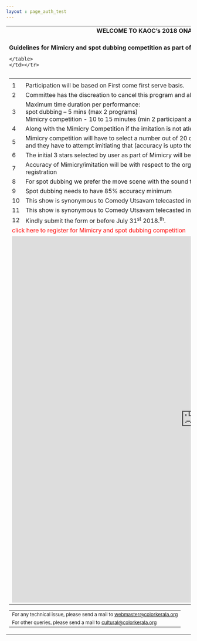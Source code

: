 ```yaml
---
layout : page_auth_test
---
```



<script src="https://ajax.googleapis.com/ajax/libs/jquery/3.2.1/jquery.min.js"></script>
<script>
$(document).ready(function() {
$("#mcsd_pgm").hide();
$("#mcsd_enb").click(function(){$("#mcsd_pgm").toggle("slow");});
}
)	
</script>


<table id="main table" align="center" style="border:0" onLoad="resetAll()">
	<tr style="border:0;background:transparent"><td style="border:0;background:transparent">
	<strong> <center>WELCOME TO KAOC’s 2018 ONAM EVENT REGISTRATION PORTAL. &nbsp; </center></strong><br/>
	</td></tr>
	<tr style="border:0;background:transparent"><td style="border:0;background:transparent">
	<strong> <left>Guidelines for Mimicry and spot dubbing competition as part of Onam 2018 &nbsp; </left></strong><br/>
	<table id="Onam_reg" align="left" style="border:0">
		<tr style="border:0;background:transparent"><td style="border:0;background:transparent">
		<tr style="border:0;background:transparent"><td style="border:0;background:transparent">1</td><td style="border:0;background:transparent">Participation will be based on <bold>First come first serve basis</bold>. </td></tr>
		<tr style="border:0;background:transparent"><td style="border:0;background:transparent">2</td><td style="border:0;background:transparent"> Committee has the discreation to cancel this program and also make changes required </td></tr>
		<tr style="border:0;background:transparent"><td style="border:0;background:transparent">3</td><td style="border:0;background:transparent"> Maximum time duration per performance: <br/>
		spot dubbing – 5 mins (max 2 programs) <br/>
		Mimicry competition - 10 to 15 minutes (min 2 participant at a time and upto 5 participants at a time). </td></tr>
		<tr style="border:0;background:transparent"><td style="border:0;background:transparent">4</td><td style="border:0;background:transparent"> Along with the Mimicry Competition if the imitation is not atleast 90% accuracy then there is chance of Troll Audio played </td></tr>
		<tr style="border:0;background:transparent"><td style="border:0;background:transparent">5</td><td style="border:0;background:transparent"> Mimicry competition will have to select a number out of 20 displayed on the screen and it can or cannot be a star of their choice and they have to attempt imitiating that (accuracy is upto the contestent) </td></tr>
		<tr style="border:0;background:transparent"><td style="border:0;background:transparent">6</td><td style="border:0;background:transparent"> The initial 3 stars selected by user as part of Mimicry will be hidden on those 20 numbers  </td></tr>
    <tr style="border:0;background:transparent"><td style="border:0;background:transparent">7</td><td style="border:0;background:transparent"> Accuracy of Mimicry/imitation will be with respect to the orginal track of the movie scene that will be provided by user as part of registration</td></tr>
    <tr style="border:0;background:transparent"><td style="border:0;background:transparent">8</td><td style="border:0;background:transparent">For spot dubbing we prefer the move scene with the sound taken off for the actor that you are willing to do the dubbing</td></tr>
    <tr style="border:0;background:transparent"><td style="border:0;background:transparent">9</td><td style="border:0;background:transparent">Spot dubbing needs to have 85% accuracy minimum</td></tr>
    <tr style="border:0;background:transparent"><td style="border:0;background:transparent">10</td><td style="border:0;background:transparent">This show is synonymous to Comedy Utsavam telecasted in Flower's channel</td></tr>
    <tr style="border:0;background:transparent"><td style="border:0;background:transparent">11</td><td style="border:0;background:transparent">This show is synonymous to Comedy Utsavam telecasted in Flower's channel</td></tr>
    <tr style="border:0;background:transparent"><td style="border:0;background:transparent">12</td><td style="border:0;background:transparent"> Kindly submit the form or before July 31<sup>st</sup> 2018.<sup>th</sup>.  </td></tr>
		<tr style="border:0;background:transparent"><td style="border:0;background:transparent" colspan="2"> <div id="mcsd_enb"> <font style="color:red">click here to register for Mimicry and spot dubbing competition</font> </div></td></tr>
		<tr style="border:0;background:transparent"><td style="border:0;background:transparent" colspan="2">  <div id="mcsd_pgm"><iframe src=" https://goo.gl/forms/OAwWCANPwWjmQ7Jt1" width="999" height="999" frameborder="0" marginheight="0" marginwidth="0">Loading...</iframe></div></td></tr>
		
	</table>
	</td></tr>
</table>
<table>
  <tr style="border:0;background:transparent">
   <td style="border:0"> <font size="2"> For any technical issue, please send a mail to <u> webmaster@colorkerala.org </u></font></td></tr>
  <tr style="border:0;background:transparent">
    <td style="border:0">  <font size="2">For other queries, please send a mail to <u> cultural@colorkerala.org</u> </font></td></tr>
  </table>
